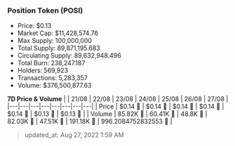 
  ### Position Token (POSI)
  - Price: $0.13
  - Market Cap: $11,428,574.76
  - Max Supply: 100,000,000
  - Total Supply: 89,871,195.683
  - Circulating Supply: 89,632,948.496
  - Total Burn: 238,247.187
  - Holders: 569,923
  - Transactions: 5,283,357
  - Volume: $376,500,877.63

  **7D Price & Volume**
  | | 21&#x2F;08 | 22&#x2F;08 | 23&#x2F;08 | 24&#x2F;08 | 25&#x2F;08 | 26&#x2F;08 | 27&#x2F;08 |
  |---|---|---|---|---|---|---|---|
  | Price | $0.14 🚀 | $0.14 🔻 | $0.14 🔻 | $0.14 🔻 | $0.14 🔻 | $0.13 🔻 | $0.13 🔻 |
  | Volume | 85.82K 🚀 | 60.41K 🔻 | 48.8K 🔻 | 82.03K 🚀 | 47.51K 🔻 | 191.18K 🚀 | 996.2084752832553 🔻 |

  > updated_at: Aug 27, 2022 1:59 AM
